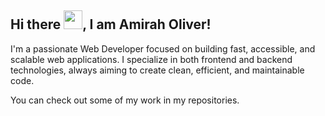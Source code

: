 ## Hi there <img src="https://raw.githubusercontent.com/MartinHeinz/MartinHeinz/master/wave.gif" width="30px">, I am Amirah Oliver!

I'm a passionate Web Developer focused on building fast, accessible, and scalable web applications. I specialize in both frontend and backend technologies, always aiming to create clean, efficient, and maintainable code.

You can check out some of my work in my repositories. 

<!--
**amirah-oliver/Amirah-Oliver** is a ✨ _special_ ✨ repository because its `README.md` (this file) appears on your GitHub profile.

Here are some ideas to get you started:

- 🔭 I’m currently working on ...
- 🌱 I’m currently learning ...
- 👯 I’m looking to collaborate on ...
- 🤔 I’m looking for help with ...
- 💬 Ask me about ...
- 📫 How to reach me: ...
- 😄 Pronouns: ...
- ⚡ Fun fact: ...
-->
